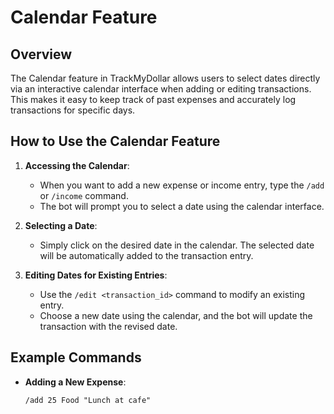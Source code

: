 # Calendar Feature

## Overview
The Calendar feature in TrackMyDollar allows users to select dates directly via an interactive calendar interface when adding or editing transactions. This makes it easy to keep track of past expenses and accurately log transactions for specific days.

## How to Use the Calendar Feature

1. **Accessing the Calendar**:
   - When you want to add a new expense or income entry, type the `/add` or `/income` command.
   - The bot will prompt you to select a date using the calendar interface.

2. **Selecting a Date**:
   - Simply click on the desired date in the calendar. The selected date will be automatically added to the transaction entry.

3. **Editing Dates for Existing Entries**:
   - Use the `/edit <transaction_id>` command to modify an existing entry.
   - Choose a new date using the calendar, and the bot will update the transaction with the revised date.

## Example Commands

- **Adding a New Expense**:
  ```plaintext
  /add 25 Food "Lunch at cafe"
